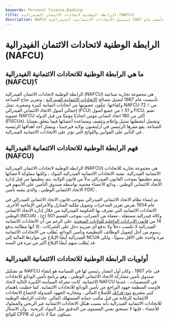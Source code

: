 ```yaml
---
keywords: Personal Finance,Banking
title: الرابطة الوطنية لاتحادات الائتمان الفيدرالية (NAFCU)
description: NAFCU هي مجموعة تجارية صناعية تأسست عام 1967 لتمثيل الاتحادات الائتمانية الفيدرالية.
---
```


# الرابطة الوطنية لاتحادات الائتمان الفيدرالية (NAFCU)
## ما هي الرابطة الوطنية للاتحادات الائتمانية الفيدرالية (NAFCU)؟

الرابطة الوطنية لاتحادات الائتمان الفيدرالية (NAFCU) هي مجموعة تجارية صناعية تأسست عام 1967 لتمثيل مصالح [الاتحادات الائتمانية الفيدرالية](/federal-credit-union-fcu) ، وتعزيز نجاح الصناعة وكفاءتها. تتكون عضويتها من اتحادات ائتمانية كبيرة وصغيرة. تمثل NAFCU 72 ٪ من إجمالي أصول الاتحاد الائتماني الفيدرالي (FCU) و 51 ٪ من جميع أصول FICU. تضم عضوية NAFCU أكثر من 180 اتحاد ائتماني مؤمن اتحاديًا مؤمنًا من قبل الدولة (FISCUs). وتشمل أنشطتها تمثيل وإعلام وتثقيف ومساعدة أعضائها فيما يتعلق بقضايا الصناعة. يقع مقرها الرئيسي في أرلينغتون بولاية فيرجينيا ، ويتمثل أحد أهدافها الرئيسية في التأثير على القوانين واللوائح التي تؤثر على الاتحادات الائتمانية الفيدرالية .

## فهم الرابطة الوطنية للاتحادات الائتمانية الفيدرالية (NAFCU)

الرابطة الوطنية لاتحادات الائتمان الفيدرالية (NAFCU) هي مجموعة تجارية للاتحادات الائتمانية الفيدرالية. تشبه الاتحادات الائتمانية الفيدرالية البنوك ، ولكنها مملوكة لأعضائها ويتم تنظيمها بموجب القانون الفيدرالي بدلاً من قانون الولاية. يتم تنظيمها من قبل إدارة الاتحاد الائتماني الوطني ، ودائع الأعضاء محمية بواسطة صندوق التأمين على الأسهم في الاتحاد الائتماني الوطني ، والذي يشبه تأمين FDIC .

تم إنشاء نظام الاتحاد الائتماني الفيدرالي بموجب قانون الاتحاد الائتماني الفيدرالي في عام 1934 بغرض تعزيز المدخرات وتمويل ملكية المنازل والأغراض الإنتاجية الأخرى. الاتحادات الائتمانية التي تعترف بها الحكومة الفيدرالية من خلال إدارة الاتحاد الائتماني الوطني (NCUA) ، وكالة فيدرالية مستقلة ، معفاة من الضرائب بموجب القسم 501 (ج) 14 من [قانون الإيرادات الداخلية للولايات المتحدة](/internal-revenue-code). على الرغم من أن الاتحادات الائتمانية الفيدرالية لا تكسب دخلاً ولا تدفع أي ضريبة دخل على الشركات ، إلا أنها مطالبة بدفع رسوم من أجل لتمويل الوظائف التنظيمية وتأمين الودائع. يُطلب من الاتحادات الائتمانية الفيدرالية أيضًا الإبلاغ عن مواردها المالية إلى NCUA مرة واحدة على الأقل سنويًا ، ولكن قد يُطلب منهم أيضًا الإبلاغ أكثر من مرة في السنة.

## أولويات الرابطة الوطنية للاتحادات الائتمانية الفيدرالية

تم تشكيل NAFCU في عام 1967 ، وكان أول انتصار رئيسي لها في السياسة هو إنشاء صندوق تأمين مشاركة الاتحاد الائتماني الوطني ، وهو برنامج تأمين الودائع للاتحادات الائتمانية. كانت معركة السياسة الكبيرة التالية لاتحاد NAFCU في التسعينيات ، عندما قاومت المنظمة جهود التراجع عن تأمين الودائع للاتحادات الائتمانية. كما حظيت باهتمام كبير بتشريع [دود-فرانك](/dodd-frank-financial-regulatory-reform-bill) للإصلاح المالي ، ومحاربة الجهود المبذولة لإخضاع الاتحادات الائتمانية للرقابة من قبل مكتب حماية المستهلك المالي. جادلت الرابطة الوطنية للاتحادات الائتمانية الفيدرالية بأنه بسبب هيكل الاتحادات الائتمانية غير الربحي والمملوك للأعضاء ، فإنها لا تستحق نفس المستوى من التدقيق مثل البنوك الربحية ، وأن الامتثال للوائح CFPB سيكون عبئًا لا داعي له.


